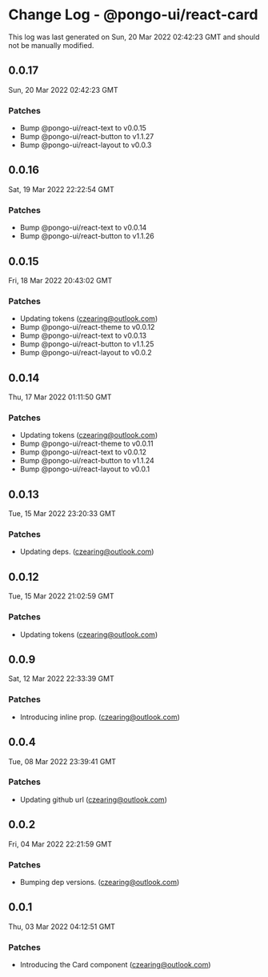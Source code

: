 # Change Log - @pongo-ui/react-card

This log was last generated on Sun, 20 Mar 2022 02:42:23 GMT and should not be manually modified.

<!-- Start content -->

## 0.0.17

Sun, 20 Mar 2022 02:42:23 GMT

### Patches

- Bump @pongo-ui/react-text to v0.0.15
- Bump @pongo-ui/react-button to v1.1.27
- Bump @pongo-ui/react-layout to v0.0.3

## 0.0.16

Sat, 19 Mar 2022 22:22:54 GMT

### Patches

- Bump @pongo-ui/react-text to v0.0.14
- Bump @pongo-ui/react-button to v1.1.26

## 0.0.15

Fri, 18 Mar 2022 20:43:02 GMT

### Patches

- Updating tokens (czearing@outlook.com)
- Bump @pongo-ui/react-theme to v0.0.12
- Bump @pongo-ui/react-text to v0.0.13
- Bump @pongo-ui/react-button to v1.1.25
- Bump @pongo-ui/react-layout to v0.0.2

## 0.0.14

Thu, 17 Mar 2022 01:11:50 GMT

### Patches

- Updating tokens (czearing@outlook.com)
- Bump @pongo-ui/react-theme to v0.0.11
- Bump @pongo-ui/react-text to v0.0.12
- Bump @pongo-ui/react-button to v1.1.24
- Bump @pongo-ui/react-layout to v0.0.1

## 0.0.13

Tue, 15 Mar 2022 23:20:33 GMT

### Patches

- Updating deps. (czearing@outlook.com)

## 0.0.12

Tue, 15 Mar 2022 21:02:59 GMT

### Patches

- Updating tokens (czearing@outlook.com)

## 0.0.9

Sat, 12 Mar 2022 22:33:39 GMT

### Patches

- Introducing inline prop. (czearing@outlook.com)

## 0.0.4

Tue, 08 Mar 2022 23:39:41 GMT

### Patches

- Updating github url (czearing@outlook.com)

## 0.0.2

Fri, 04 Mar 2022 22:21:59 GMT

### Patches

- Bumping dep versions. (czearing@outlook.com)

## 0.0.1

Thu, 03 Mar 2022 04:12:51 GMT

### Patches

- Introducing the Card component (czearing@outlook.com)
